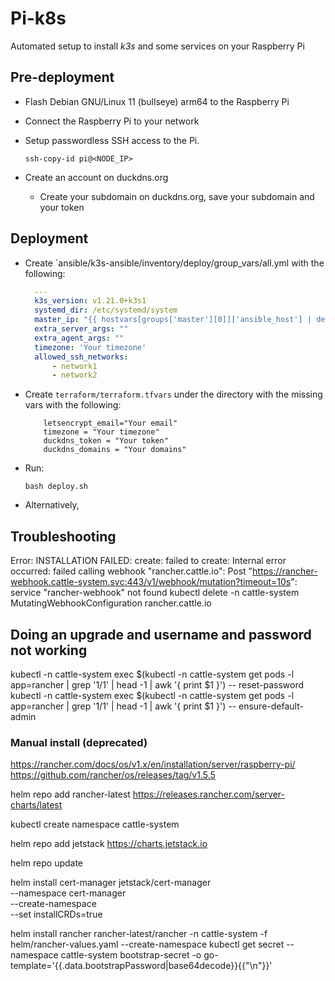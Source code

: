 # Pi-k8s

Automated setup to install _k3s_ and some services on your Raspberry Pi

## Pre-deployment

- Flash Debian GNU/Linux 11 (bullseye) arm64 to the Raspberry Pi
- Connect the Raspberry Pi to your network
- Setup passwordless SSH access to the Pi.

    ```shell
    ssh-copy-id pi@<NODE_IP>
    ```

- Create an account on duckdns.org
  - Create your subdomain on duckdns.org, save your subdomain and your token
  
## Deployment

- Create `ansible/k3s-ansible/inventory/deploy/group_vars/all.yml with the following:

    ```yaml
      ---
      k3s_version: v1.21.0+k3s1
      systemd_dir: /etc/systemd/system
      master_ip: "{{ hostvars[groups['master'][0]]['ansible_host'] | default(groups['master'][0]) }}"
      extra_server_args: ""
      extra_agent_args: ""
      timezone: 'Your timezone'
      allowed_ssh_networks:
          - network1
          - network2
    ```

- Create `terraform/terraform.tfvars` under the directory with the missing vars with the following:

  ```hcl
      letsencrypt_email="Your email"
      timezone = "Your timezone"
      duckdns_token = "Your token"
      duckdns_domains = "Your domains"
  ```

- Run:

    ```shell
    bash deploy.sh
    ```

- Alternatively,

## Troubleshooting

Error: INSTALLATION FAILED: create: failed to create: Internal error occurred: failed calling webhook "rancher.cattle.io": Post "https://rancher-webhook.cattle-system.svc:443/v1/webhook/mutation?timeout=10s": service "rancher-webhook" not found
kubectl delete -n cattle-system MutatingWebhookConfiguration rancher.cattle.io

## Doing an upgrade and username and password not working

kubectl -n cattle-system exec $(kubectl -n cattle-system get pods -l app=rancher | grep '1/1' | head -1 | awk '{ print $1 }') -- reset-password
kubectl  -n cattle-system exec $(kubectl -n cattle-system get pods -l app=rancher | grep '1/1' | head -1 | awk '{ print $1 }') -- ensure-default-admin

### Manual install (deprecated)

<https://rancher.com/docs/os/v1.x/en/installation/server/raspberry-pi/>
<https://github.com/rancher/os/releases/tag/v1.5.5>

helm repo add rancher-latest <https://releases.rancher.com/server-charts/latest>

kubectl create namespace cattle-system

helm repo add jetstack <https://charts.jetstack.io>

helm repo update

helm install cert-manager jetstack/cert-manager \
  --namespace cert-manager \
  --create-namespace \
  --set installCRDs=true

helm install rancher rancher-latest/rancher -n cattle-system -f helm/rancher-values.yaml --create-namespace
kubectl get secret --namespace cattle-system bootstrap-secret -o go-template='{{.data.bootstrapPassword|base64decode}}{{"\n"}}'
